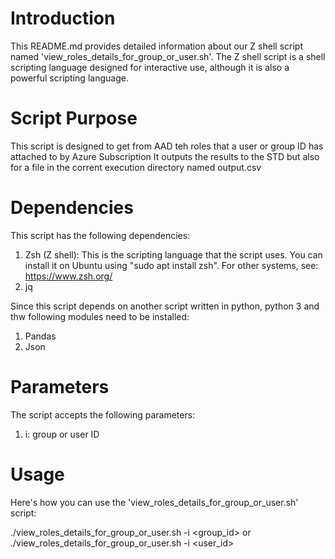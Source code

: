 # Introduction
This README.md provides detailed information about our Z shell script named 'view_roles_details_for_group_or_user.sh'. 
The Z shell script is a shell scripting language designed for interactive use, although it is also a powerful scripting language.

# Script Purpose
This script is designed to get from AAD teh roles that a user or group ID has attached to by Azure Subscription 
It outputs the results to the STD but also for a file in the corrent execution directory named output.csv

# Dependencies
This script has the following dependencies:
1. Zsh (Z shell): This is the scripting language that the script uses. You can install it on Ubuntu using "sudo apt install zsh". For other systems, see: https://www.zsh.org/
2. jq 

Since this script depends on another script written in python, python 3 and thw following modules need to be installed:
1. Pandas
2. Json


# Parameters
The script accepts the following parameters:
1. i: group or user ID 


# Usage
Here's how you can use the 'view_roles_details_for_group_or_user.sh' script:


./view_roles_details_for_group_or_user.sh -i <group_id>
or
./view_roles_details_for_group_or_user.sh -i <user_id>
